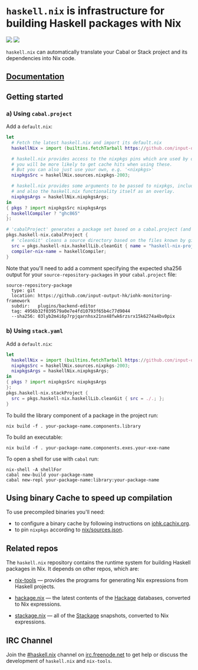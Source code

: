# `haskell.nix` is infrastructure for building Haskell packages with Nix

[![](https://badge.buildkite.com/d453edcd29bd2f8f3f3b32c9b7d6777a33773d9671c37a6ccc.svg?branch=master)](https://buildkite.com/input-output-hk/haskell-dot-nix)
[![](https://img.shields.io/buildkite/c8d5a20d3ff0f440f82adb9190b43c16c91e5e47e8adfa867a/master.svg?label=nightly%20updates)](https://buildkite.com/input-output-hk/haskell-dot-nix-nightly-updates)

`haskell.nix` can automatically translate your Cabal or Stack project and
its dependencies into Nix code.  

## [Documentation](https://input-output-hk.github.io/haskell.nix/)

## Getting started

### a) Using `cabal.project`

Add a `default.nix`:

```nix
let 
  # Fetch the latest haskell.nix and import its default.nix
  haskellNix = import (builtins.fetchTarball https://github.com/input-output-hk/haskell.nix/archive/master.tar.gz) {};

  # haskell.nix provides access to the nixpkgs pins which are used by our CI, hence
  # you will be more likely to get cache hits when using these.
  # But you can also just use your own, e.g. '<nixpkgs>'
  nixpkgsSrc = haskellNix.sources.nixpkgs-2003;

  # haskell.nix provides some arguments to be passed to nixpkgs, including some patches
  # and also the haskell.nix functionality itself as an overlay.
  nixpkgsArgs = haskellNix.nixpkgsArgs;
in
{ pkgs ? import nixpkgsSrc nixpkgsArgs
, haskellCompiler ? "ghc865"
}:

# 'cabalProject' generates a package set based on a cabal.project (and the corresponding .cabal files)
pkgs.haskell-nix.cabalProject {
  # 'cleanGit' cleans a source directory based on the files known by git
  src = pkgs.haskell-nix.haskellLib.cleanGit { name = "haskell-nix-project"; src = ./.; };
  compiler-nix-name = haskellCompiler;
}
```

Note that you'll need to add a comment specifying the expected sha256
output for your `source-repository-packages` in your `cabal.project`
file:

```
source-repository-package
  type: git
  location: https://github.com/input-output-hk/iohk-monitoring-framework
  subdir:   plugins/backend-editor
  tag: 4956b32f039579a0e7e4fd10793f65b4c77d9044
  --sha256: 03lyb2m4i6p7rpjqarnhsx21nx48fwk6rzsrx15k6274a4bv0pix
```

### b) Using `stack.yaml`

Add a `default.nix`:

```nix
let 
  haskellNix = import (builtins.fetchTarball https://github.com/input-output-hk/haskell.nix/archive/master.tar.gz) {};
  nixpkgsSrc = haskellNix.sources.nixpkgs-2003;
  nixpkgsArgs = haskellNix.nixpkgsArgs;
in
{ pkgs ? import nixpkgsSrc nixpkgsArgs
}:
pkgs.haskell-nix.stackProject {
  src = pkgs.haskell-nix.haskellLib.cleanGit { src = ./.; };
}
```

To build the library component of a package in the project run:

```shell
nix build -f . your-package-name.components.library
```

To build an executable:

```shell
nix build -f . your-package-name.components.exes.your-exe-name
```

To open a shell for use with `cabal` run:

```shell
nix-shell -A shellFor
cabal new-build your-package-name
cabal new-repl your-package-name:library:your-package-name
```

## Using binary Cache to speed up compilation

To use precompiled binaries you'll need:

- to configure a binary cache by following instructions on [iohk.cachix.org](https://iohk.cachix.org).
- to pin `nixpkgs` according to [nix/sources.json](nix/sources.json).


## Related repos

The `haskell.nix` repository contains the runtime system for building
Haskell packages in Nix. It depends on other repos, which are:

- [nix-tools](https://github.com/input-output-hk/nix-tools) — provides the programs for generating Nix expressions from  Haskell projects.

- [hackage.nix](https://github.com/input-output-hk/hackage.nix) — the latest contents of the [Hackage](https://hackage.haskell.org/) databases, converted to Nix expressions.

- [stackage.nix](https://github.com/input-output-hk/stackage.nix) — all of the [Stackage](https://www.stackage.org/) snapshots, converted to Nix expressions.

## IRC Channel

Join the [#haskell.nix](https://www.irccloud.com/invite?channel=%23haskell.nix&hostname=irc.freenode.net&port=6697&ssl=1) channel on [irc.freenode.net](https://freenode.net/) to get help or discuss
the development of `haskell.nix` and `nix-tools`.
